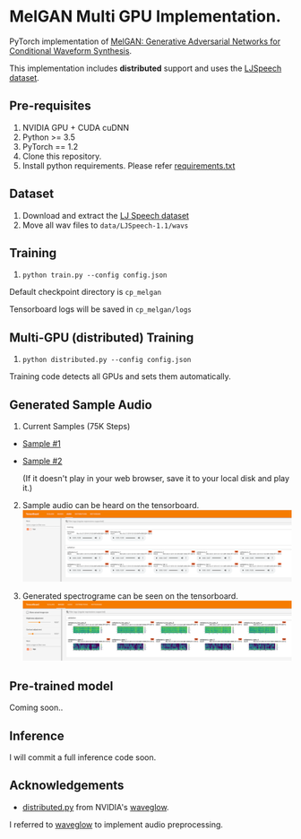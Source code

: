 # MelGAN Multi GPU Implementation.

PyTorch implementation of [MelGAN: Generative Adversarial Networks for
Conditional Waveform Synthesis](https://arxiv.org/pdf/1910.06711.pdf).

This implementation includes **distributed** support and uses the 
[LJSpeech dataset](https://keithito.com/LJ-Speech-Dataset/).


## Pre-requisites
1. NVIDIA GPU + CUDA cuDNN
2. Python >= 3.5
3. PyTorch == 1.2
4. Clone this repository.
5. Install python requirements. Please refer [requirements.txt](requirements.txt)


## Dataset
1. Download and extract the [LJ Speech dataset](https://keithito.com/LJ-Speech-Dataset/)
2. Move all wav files to `data/LJSpeech-1.1/wavs`


## Training
1. `python train.py --config config.json`

Default checkpoint directory is `cp_melgan`

Tensorboard logs will be saved in `cp_melgan/logs`


## Multi-GPU (distributed) Training
1. `python distributed.py --config config.json`

Training code detects all GPUs and sets them automatically. 


## Generated Sample Audio
1. Current Samples (75K Steps)
- [Sample #1](./samples/generated01.wav)
- [Sample #2](./samples/generated02.wav)

    (If it doesn't play in your web browser, save it to your local disk and play it.)

2. Sample audio can be heard on the tensorboard.
![validation_audio](./validation_audio.png)


3. Generated spectrograme can be seen on the tensorboard.
![validation_audio](./validation_spectrogram.png)


## Pre-trained model
Coming soon..


## Inference
I will commit a full inference code soon.


## Acknowledgements
- [distributed.py](distributed.py) from NVIDIA's
[waveglow](https://github.com/NVIDIA/waveglow).

I referred to [waveglow](https://github.com/NVIDIA/waveglow) 
to implement audio preprocessing.


